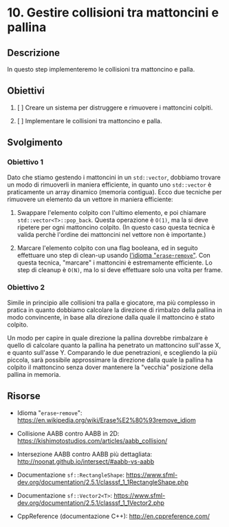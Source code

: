 # 10. Gestire collisioni tra mattoncini e pallina

## Descrizione

In questo step implementeremo le collisioni tra mattoncino e palla.

## Obiettivi

1. [ ] Creare un sistema per distruggere e rimuovere i mattoncini colpiti.

2. [ ] Implementare le collisioni tra mattoncino e palla.

## Svolgimento

### Obiettivo 1

Dato che stiamo gestendo i mattoncini in un `std::vector`, dobbiamo trovare un modo di rimuoverli in maniera efficiente, in quanto uno `std::vector` è praticamente un array dinamico (memoria contigua). Ecco due tecniche per rimuovere un elemento da un vettore in maniera efficiente:

1. Swappare l'elemento colpito con l'ultimo elemento, e poi chiamare `std::vector<T>::pop_back`. Questa operazione è `O(1)`, ma la si deve ripetere per ogni mattoncino colpito. (In questo caso questa tecnica è valida perchè l'ordine dei mattoncini nel vettore non è importante.)

2. Marcare l'elemento colpito con una flag booleana, ed in seguito effettuare uno step di clean-up usando [l'idioma "`erase`-`remove`"](https://en.wikipedia.org/wiki/Erase%E2%80%93remove_idiom). Con questa tecnica, "marcare" i mattoncini è estremamente efficiente. Lo step di cleanup è `O(N)`, ma lo si deve effettuare solo una volta per frame.

### Obiettivo 2

Simile in principio alle collisioni tra palla e giocatore, ma più complesso in pratica in quanto dobbiamo calcolare la direzione di rimbalzo della pallina in modo convincente, in base alla direzione dalla quale il mattoncino è stato colpito.

Un modo per capire in quale direzione la pallina dovrebbe rimbalzare è quello di calcolare quanto la pallina ha penetrato un mattoncino sull'asse X, e quanto sull'asse Y. Comparando le due penetrazioni, e scegliendo la più piccola, sarà possibile approssimare la direzione dalla quale la pallina ha colpito il mattoncino senza dover mantenere la "vecchia" posizione della pallina in memoria.

## Risorse

- Idioma "`erase`-`remove`": https://en.wikipedia.org/wiki/Erase%E2%80%93remove_idiom

- Collisione AABB contro AABB in 2D: https://kishimotostudios.com/articles/aabb_collision/

- Intersezione AABB contro AABB più dettagliata: http://noonat.github.io/intersect/#aabb-vs-aabb

- Documentazione `sf::RectangleShape`: https://www.sfml-dev.org/documentation/2.5.1/classsf_1_1RectangleShape.php

- Documentazione `sf::Vector2<T>`: https://www.sfml-dev.org/documentation/2.5.1/classsf_1_1Vector2.php

- CppReference (documentazione C++): http://en.cppreference.com/
